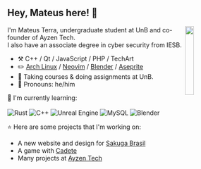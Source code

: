 ## Hey, Mateus here! :wave:

<img align="right" width="20%" src="https://64.media.tumblr.com/da3d145cd14c98feb018fc773c00db5d/978a02eedd68a2f2-0b/s400x600/8d0f81357ebefa202d80ef25fdcab87f526702aa.gifv">

I'm Mateus Terra, undergraduate student at UnB and co-founder of Ayzen Tech.  
I also have an associate degree in cyber security from IESB.

-   :hammer_and_pick: C++ / Qt / JavaScript / PHP / TechArt  
-   :pencil2: [Arch Linux](https://wiki.archlinux.org/title/Arch_Linux) / [Neovim](https://neovim.io/) / [Blender](https://www.blender.org/) / [Aseprite](https://github.com/aseprite/aseprite)
-   :seedling: Taking courses & doing assignments at UnB.
-   :man: Pronouns: he/him

:page_with_curl: I'm currently learning:
<br><br>
![Rust](https://img.shields.io/badge/rust-%23000000.svg?style=for-the-badge&logo=rust&logoColor=white)
![C++](https://img.shields.io/badge/c++-%2300599C.svg?style=for-the-badge&logo=c%2B%2B&logoColor=white)
![Unreal Engine](https://img.shields.io/badge/unrealengine-%23313131.svg?style=for-the-badge&logo=unrealengine&logoColor=white)
![MySQL](https://img.shields.io/badge/mysql-%2300f.svg?style=for-the-badge&logo=mysql&logoColor=white)
![Blender](https://img.shields.io/badge/blender-%23F5792A.svg?style=for-the-badge&logo=blender&logoColor=white)

:star: Here are some projects that I'm working on:
- A new website and design for [Sakuga Brasil](https://twitter.com/sakugabrasil)
- A game with [Cadete](https://www.instagram.com/pixelcadete/)
- Many projects at [Ayzen Tech](https://www.ayzen.com.br/)

